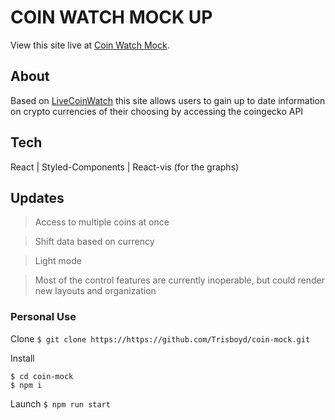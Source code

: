 # COIN WATCH MOCK UP

View this site live at [Coin Watch Mock](https://trisboyd.github.io/coin-mock/).

## About

Based on [LiveCoinWatch](https://www.livecoinwatch.com/) this site allows users to gain
up to date information on crypto currencies of their choosing by accessing the coingecko API

## Tech

React | Styled-Components | React-vis (for the graphs)

## Updates

>Access to multiple coins at once

>Shift data based on currency

>Light mode

>Most of the control features are currently inoperable, but could render new layouts and organization

### Personal Use

Clone
`$ git clone https://https://github.com/Trisboyd/coin-mock.git`

Install
```
$ cd coin-mock
$ npm i
```

Launch
`$ npm run start`

